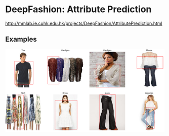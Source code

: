 # DeepFashion: Attribute Prediction
http://mmlab.ie.cuhk.edu.hk/projects/DeepFashion/AttributePrediction.html
## Examples

![Bbox](/imgs/2.png)


